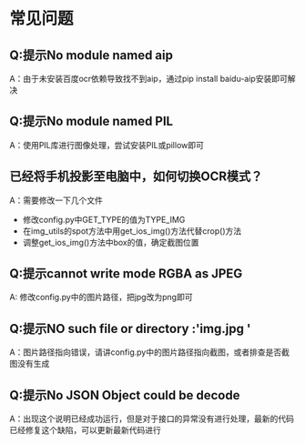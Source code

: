 # 常见问题

## Q:提示No module named aip

A：由于未安装百度ocr依赖导致找不到aip，通过pip install baidu-aip安装即可解决

## Q:提示No module named PIL

A：使用PIL库进行图像处理，尝试安装PIL或pillow即可

## 已经将手机投影至电脑中，如何切换OCR模式？

A：需要修改一下几个文件
- 修改config.py中GET_TYPE的值为TYPE_IMG
- 在img_utils的spot方法中用get_ios_img()方法代替crop()方法
- 调整get_ios_img()方法中box的值，确定截图位置

## Q:提示cannot write mode RGBA as JPEG

A: 修改config.py中的图片路径，把jpg改为png即可

## Q:提示NO such file or directory :'img.jpg '

A：图片路径指向错误，请讲config.py中的图片路径指向截图，或者排查是否截图没有生成

## Q:提示No JSON Object could be decode

A：出现这个说明已经成功运行，但是对于接口的异常没有进行处理，最新的代码已经修复这个缺陷，可以更新最新代码进行
 
